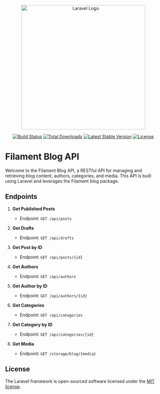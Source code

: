 <p align="center"><a href="https://laravel.com" target="_blank"><img src="https://raw.githubusercontent.com/laravel/art/master/logo-lockup/5%20SVG/2%20CMYK/1%20Full%20Color/laravel-logolockup-cmyk-red.svg" width="400" alt="Laravel Logo"></a></p>

<p align="center">
<a href="https://github.com/laravel/framework/actions"><img src="https://github.com/laravel/framework/workflows/tests/badge.svg" alt="Build Status"></a>
<a href="https://packagist.org/packages/laravel/framework"><img src="https://img.shields.io/packagist/dt/laravel/framework" alt="Total Downloads"></a>
<a href="https://packagist.org/packages/laravel/framework"><img src="https://img.shields.io/packagist/v/laravel/framework" alt="Latest Stable Version"></a>
<a href="https://packagist.org/packages/laravel/framework"><img src="https://img.shields.io/packagist/l/laravel/framework" alt="License"></a>
</p>

# Filament Blog API

Welcome to the Filament Blog API, a RESTful API for managing and retrieving blog content, authors, categories, and media. This API is built using Laravel and leverages the Filament blog package.

## Endpoints

1. **Get Published Posts**

   - Endpoint: `GET /api/posts`

2. **Get Drafts**

   - Endpoint: `GET /api/drafts`

3. **Get Post by ID**

   - Endpoint: `GET /api/posts/{id}`

4. **Get Authors**

   - Endpoint: `GET /api/authors`

5. **Get Author by ID**

   - Endpoint: `GET /api/authors/{id}`

6. **Get Categories**

   - Endpoint: `GET /api/categories`

7. **Get Category by ID**

   - Endpoint: `GET /api/categories/{id}`

8. **Get Media**

   - Endpoint: `GET /storage/blog/{media}`

## License

The Laravel framework is open-sourced software licensed under the [MIT license](https://opensource.org/licenses/MIT).
